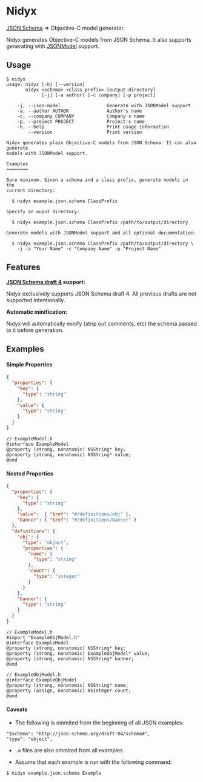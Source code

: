 # Nidyx

[JSON Schema][JSONSchema] &#8658; Objective-C model generator.

Nidyx generates Objective-C models from JSON Schema. It also supports
generating with [JSONModel](https://github.com/icanzilb/JSONModel) support.

## Usage

```
$ nidyx
usage: nidyx [-h] [--version]
       nidyx <schema> <class-prefix> [output-directory]
             [-j] [-a author] [-c company] [-p project]

    -j, --json-model                 Generate with JSONModel support
    -a, --author AUTHOR              Author's name
    -c, --company COMPANY            Company's name
    -p, --project PROJECT            Project's name
    -h, --help                       Print usage information
        --version                    Print version

Nidyx generates plain Objective-C models from JSON Schema. It can also generate
models with JSONModel support.

Examples
========

Bare minimum. Given a schema and a class prefix, generate models in the
current directory:

  $ nidyx example.json.schema ClassPrefix

Specify an ouput directory:

  $ nidyx example.json.schema ClassPrefix /path/to/output/directory

Generate models with JSONModel support and all optional documentation:

  $ nidyx example.json.schema ClassPrefix /path/to/output/directory \
    -j -a "Your Name" -c "Company Name" -p "Project Name"

```

## Features

__[JSON Schema draft 4][JSONSchemaDraft4] support:__

Nidyx exclusively supports JSON Schema draft 4. All previous drafts are not
supported intentionally.

__Automatic minification:__

Nidyx will automatically minify (strip out comments, etc) the schema passed to
it before generation.

## Examples

#### Simple Properties

```json
{
  "properties": {
    "key": {
      "type": "string"
    },
    "value": {
      "type": "string"
    }
  }
}
```

```objc
// ExampleModel.h
@interface ExampleModel
@property (strong, nonatomic) NSString* key;
@property (strong, nonatomic) NSString* value;
@end
```

#### Nested Properties

```json
{
  "properties": {
    "key": {
      "type": "string"
    },
    "value":  { "$ref": "#/definitions/obj" },
    "banner": { "$ref": "#/definitions/banner" }
  },
  "definitions": {
    "obj": {
      "type": "object",
      "properties": {
        "name": {
          "type": "string"
        },
        "count": {
          "type": "integer"
        }
      }
    },
    "banner": {
      "type": "string"
    }
  }
}
```

```objc
// ExampleModel.h
#import "ExampleObjModel.h"
@interface ExampleModel
@property (strong, nonatomic) NSString* key;
@property (strong, nonatomic) ExampleObjModel* value;
@property (strong, nonatomic) NSString* banner;
@end
```

```objc
// ExampleObjModel.h
@interface ExampleObjModel
@property (strong, nonatomic) NSString* name;
@property (assign, nonatomic) NSInteger count;
@end
```

#### Caveats

* The following is ommited from the beginning of all JSON examples:

```
"$schema": "http://json-schema.org/draft-04/schema#",
"type": "object",
```

* `.m` files are also ommited from all examples

* Assume that each example is run with the following command:

```bash
$ nidyx example.json.schema Example
```

[JSONSchema]: http://json-schema.org/
[JSONSchemaDraft4]: http://tools.ietf.org/html/draft-zyp-json-schema-04
